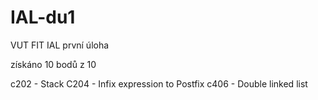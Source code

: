 # IAL-du1
VUT FIT IAL první úloha

získáno 10 bodů z 10

c202 - Stack
C204 - Infix expression to Postfix
c406 - Double linked list
